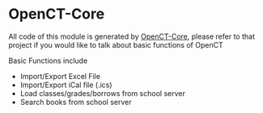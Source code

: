 # OpenCT-Core

All code of this module is generated by [OpenCT-Core](https://github.com/jeffreystoke/openct-core), please refer to that project if you would like to talk about basic functions of OpenCT

Basic Functions include

- Import/Export Excel File
- Import/Export iCal file (.ics)
- Load classes/grades/borrows from school server
- Search books from school server
